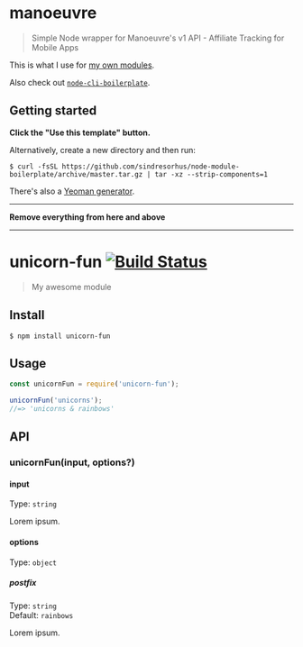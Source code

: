 # manoeuvre

> Simple Node wrapper for Manoeuvre's v1 API - Affiliate Tracking for Mobile Apps

This is what I use for [my own modules](https://www.npmjs.com/~sindresorhus).

Also check out [`node-cli-boilerplate`](https://github.com/sindresorhus/node-cli-boilerplate).

## Getting started

**Click the "Use this template" button.**

Alternatively, create a new directory and then run:

```
$ curl -fsSL https://github.com/sindresorhus/node-module-boilerplate/archive/master.tar.gz | tar -xz --strip-components=1
```

There's also a [Yeoman generator](https://github.com/sindresorhus/generator-nm).

---

**Remove everything from here and above**

---

# unicorn-fun [![Build Status](https://travis-ci.com/YOUR-GITHUB-USERNAME/unicorn-fun.svg?branch=master)](https://travis-ci.com/github/YOUR-GITHUB-USERNAME/unicorn-fun)

> My awesome module

## Install

```
$ npm install unicorn-fun
```

## Usage

```js
const unicornFun = require('unicorn-fun');

unicornFun('unicorns');
//=> 'unicorns & rainbows'
```

## API

### unicornFun(input, options?)

#### input

Type: `string`

Lorem ipsum.

#### options

Type: `object`

##### postfix

Type: `string`\
Default: `rainbows`

Lorem ipsum.
